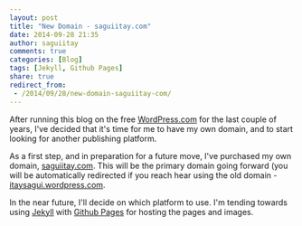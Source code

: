 ```yaml
---
layout: post
title: "New Domain - saguiitay.com"
date: 2014-09-28 21:35
author: saguiitay
comments: true
categories: [Blog]
tags: [Jekyll, Github Pages]
share: true
redirect_from:
 - /2014/09/28/new-domain-saguiitay-com/
---
```

After running this blog on the free [WordPress.com](http://WordPress.com) for the last couple of years, I've decided that it's time for me to have my own domain,
and to start looking for another publishing platform.

As a first step, and in preparation for a future move, I've purchased my own domain, [saguiitay.com](http://saguiitay.com). This will be the primary domain
going forward (you will be automatically redirected if you reach hear using the old domain - [itaysagui.wordpress.com](http://itaysagui.wordpress.com).

In the near future, I'll decide on which platform to use. I'm tending towards using [Jekyll](http://jekyllrb.com/) with [Github Pages](https://pages.github.com/) for hosting the pages and images.
